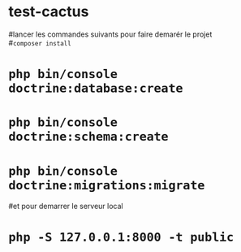 # test-cactus

#lancer les commandes suivants pour faire demarér le projet  
#`composer install`
# `php bin/console doctrine:database:create`
# `php bin/console doctrine:schema:create`
# `php bin/console doctrine:migrations:migrate`

#et pour demarrer le serveur local

# `php -S 127.0.0.1:8000 -t public`

